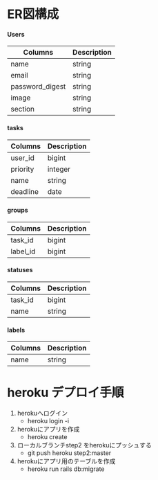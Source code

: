 # ER図構成
#### Users
| Columns | Description |
| --- | --- |
| name | string |
|email|string|
|password_digest|string|
|image|string|
|section|string|

#### tasks
| Columns | Description |
| --- | --- |
|user_id|bigint|
|priority|integer|
|name|string|
|deadline|date|

#### groups
| Columns | Description |
| --- | --- |
|task_id|bigint|
|label_id|bigint|

#### statuses
| Columns | Description |
| --- | --- |
|task_id|bigint|
|name|string|

#### labels
| Columns | Description |
| --- | --- |
|name|string|



# heroku デプロイ手順
1. herokuへログイン
   - heroku login -i
2. herokuにアプリを作成
    - heroku create 
3. ローカルブランチstep2 をherokuにプッシュする
    - git push heroku step2:master
4. herokuにアプリ用のテーブルを作成
      - heroku run rails db:migrate